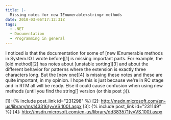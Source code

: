 ```yaml
---
title: |-
  Missing notes for new IEnumerable<string> methods
date: 2010-03-06T17:12:31Z
tags:
  - .NET
  - Documentation
  - Programming in general
---
```

I noticed is that the documentation for some of [new IEnumerable<string> methods in System.IO I wrote before][1] is missing important parts. For example, the [old method][2] has notes about [unstable sorting][3] and about the different behavior for patterns where the extension is exactly three characters long. But the [new one][4] is missing these notes and these are quite important, in my opinion. I hope this is just because we're in RC stage and in RTM all will be ready. Else it could cause confusion when using new methods (until you find the string[] version (or this post ;))).

[1]: {% include post_link id="231298" %}
[2]: http://msdn.microsoft.com/en-us/library/ms143316(v=VS.100).aspx
[3]: {% include post_link id="231149" %}
[4]: http://msdn.microsoft.com/en-us/library/dd383571(v=VS.100).aspx